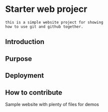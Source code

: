 
# Starter web projecr

    this is a simple website project for showing 
	how to use git and github together.
	
## Introduction

## Purpose
## Deployment

## How to contribute
Sample website with plenty of files for demos
